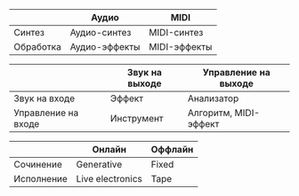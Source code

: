 |           | Аудио         | MIDI         |
| --------- | ------------- | ------------ |
| Синтез    | Аудио-синтез  | MIDI-синтез  |
| Обработка | Аудио-эффекты | MIDI-эффекты |

|                     | Звук на выходе | Управление на выходе  |
| ------------------- | -------------- | --------------------- |
| Звук на входе       | Эффект         | Анализатор            |
| Управление на входе | Инструмент     | Алгоритм, MIDI-эффект |

|            | Онлайн           | Оффлайн |
| ---------- | ---------------- | ------- |
| Сочинение  | Generative       | Fixed   |
| Исполнение | Live electronics | Tape    |
